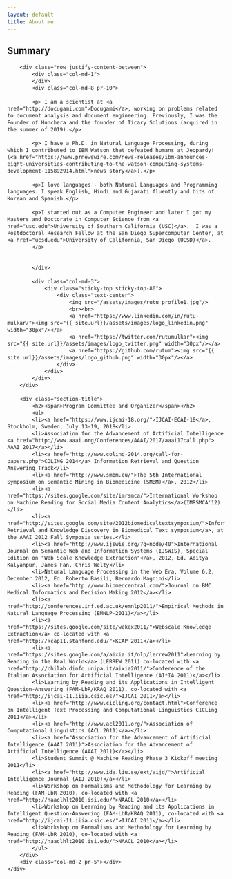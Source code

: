 ```yaml
---
layout: default
title: About me
---
```

<div class="row">
	<div class="col-md-2 pr-5"></div>
	<div class="col-md-8 pr-5">
		<div class="section-title">
			<h2><span>Summary</span></h2>
		</div>

		<div class="row justify-content-between">
			<div class="col-md-1">
			</div>
			<div class="col-md-8 pr-10">

			<p> I am a scientist at <a href="http://docugami.com">Docugami</a>, working on problems related to document analysis and document engineering. Previously, I was the Founder of Hunchera and the founder of Ticary Solutions (acquired in the summer of 2019).</p>

			<p> I have a Ph.D. in Natural Language Processing, during which I contributed to IBM Watson that defeated humans at Jeopardy! (<a href="https://www.prnewswire.com/news-releases/ibm-announces-eight-universities-contributing-to-the-watson-computing-systems-development-115892914.html">news story</a>).</p>

			<p>I love languages - both Natural Languages and Programming languages. I speak English, Hindi and Gujarati fluently and bits of Korean and Spanish.</p>

			<p>I started out as a Computer Engineer and later I got my Masters and Doctorate in Computer Science from <a href="usc.edu">University of Southern California (USC)</a>.  I was a Postdoctoral Research Fellow at the San Diego Supercomputer Center, at <a href="ucsd.edu">University of California, San Diego (UCSD)</a>.
			</p>


			</div>

			<div class="col-md-3">
				<div class="sticky-top sticky-top-80">
					<div class="text-center">
						<img src="/assets/images/rutu_profile1.jpg"/>
						<br><br>
						<a href="https://www.linkedin.com/in/rutu-mulkar/"><img src="{{ site.url}}/assets/images/logo_linkedin.png" width="30px"/></a>
						<a href="https://twitter.com/rutumulkar"><img src="{{ site.url}}/assets/images/logo_twitter.png" width="30px"/></a>
						<a href="https://github.com/rutum"><img src="{{ site.url}}/assets/images/logo_github.png" width="30px"/></a>
					</div>
				</div>
			</div>
		</div>

		<div class="section-title">
			<h2><span>Program Committee and Organizer</span></h2>
			<ul>
			<li><a href="https://www.ijcai-18.org/">IJCAI-ECAI-18</a>, Stockholm, Sweden, July 13-19, 2018</li>
			<li>Association for the Advancement of Artificial Intelligence <a href="http://www.aaai.org/Conferences/AAAI/2017/aaai17call.php"> AAAI 2017</a></li>
			<li><a href="http://www.coling-2014.org/call-for-papers.php">COLING 2014</a> Information Retrieval and Question Answering Track</li>
			<li><a href="http://www.smbm.eu/">The 5th International Symposium on Semantic Mining in Biomedicine (SMBM)</a>, 2012</li>
			<li><a href="https://sites.google.com/site/imrsmca/">International Workshop on Machine Reading for Social Media Content Analytics</a>(IMRSMCA'12) </li>
			<li><a href="http://sites.google.com/site/2012biomedicaltextsymposium/">Information Retrieval and Knowledge Discovery in Biomedical Text symposium</a>, at the AAAI 2012 Fall Symposia series.</li>
			<li><a href="http://www.ijswis.org/?q=node/40">International Journal on Semantic Web and Information Systems (IJSWIS), Special Edition on "Web Scale Knowledge Extraction"</a>, 2012, Ed. Aditya Kalyanpur, James Fan, Chris Welty</li>
			<li>Natural Language Processing in the Web Era, Volume 6.2, December 2012, Ed. Roberto Basili, Bernardo Magnini</li>
			<li><a href="http://www.biomedcentral.com/">Journal on BMC Medical Informatics and Decision Making 2012</a></li>
			<li><a href="http://conferences.inf.ed.ac.uk/emnlp2011/">Empirical Methods in Natural Language Processing (EMNLP-2011)</a></li>
			<li><a href="https://sites.google.com/site/wekex2011/">Webscale Knowledge Extraction</a> co-located with <a href="http://kcap11.stanford.edu/">KCAP 2011</a></li>
			<li><a href="https://sites.google.com/a/aixia.it/nlp/lerrew2011">Learning by Reading in the Real World</a> (LERREW 2011) co-located with <a href="http://chilab.dinfo.unipa.it/aixia2011/">Conference of the Italian Association for Artificial Intelligence (AI*IA 2011)</a></li>
			<li>Learning by Reading and its Applications in Intelligent Question-Answering (FAM-LbR/KRAQ 2011), co-located with <a href="http://ijcai-11.iiia.csic.es/">IJCAI 2011</a></li>
			<li><a href="http://www.cicling.org/contact.html">Conference on Intelligent Text Processing and Computational Linguistics CICLing 2011</a></li>
			<li><a href="http://www.acl2011.org/">Association of Computational Linguistics (ACL 2011)</a></li>
			<li><a href="Association for the Advancement of Artificial Intelligence (AAAI 2011)">Association for the Advancement of Artificial Intelligence (AAAI 2011)</a></li>
			<li>Student Summit @ Machine Reading Phase 3 Kickoff meeting 2011</li>
			<li><a href="http://www.ida.liu.se/ext/aijd/">Artificial Intelligence Journal (AIJ 2010)</a></li>
			<li>Workshop on Formalisms and Methodology for Learning by Reading (FAM-LbR 2010), co-located with <a href="http://naaclhlt2010.isi.edu/">NAACL 2010</a></li>
			<li>Workshop on Learning by Reading and its Applications in Intelligent Question-Answering (FAM-LbR/KRAQ 2011), co-located with <a href="http://ijcai-11.iiia.csic.es/">IJCAI 2011</a></li>
			<li>Workshop on Formalisms and Methodology for Learning by Reading (FAM-LbR 2010), co-located with <a href="http://naaclhlt2010.isi.edu/">NAACL 2010</a></li>
			</ul>
		</div>
		<div class="col-md-2 pr-5"></div>
	</div>
</div>